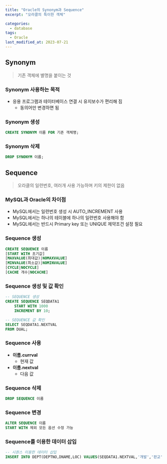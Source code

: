 ```yaml
---
title: "Oracle의 Synonym과 Sequence"
excerpt: "오라클의 특이한 객체"

categories:
  - database
tags:
  - Oracle
last_modified_at: 2023-07-21
---
```

## Synonym

> 기존 객체에 별명을 붙이는 것
> 

### Synonym 사용하는 목적

- 응용 프로그램과 테이터베이스 연결 시 유지보수가 편리해 짐
    - 동의어만 변경하면 됨

### Synonym 생성

```sql
CREATE SYNONYM 이름 FOR 기존 객체명;
```

### Synonym 삭제

```sql
DROP SYNONYM 이름;
```

## Sequence

> 오라클의 일련번호, 여러개 사용 가능하며 키의 제한이 없음
> 

### MySQL과 Oracle의 차이점

- MySQL에서는 일련번호 생성 시 AUTO_INCREMENT 사용
- MySQL에서는 하나의 테이블에 하나의 일련번호 사용해야 함
- MySQL에서는 반드시 Primary key 또는 UNIQUE 제약조건 설정 필요

### Sequence 생성

```sql
CREATE SEQUENCE 이름
[START WITH 초기값]
[MAXVALUE(최대값)|NOMAXVALUE]
[MINVALUE(최소값)|NOMINVALUE]
[CYCLE|NOCYCLE]
[CACHE 개수|NOCACHE]
```

### Sequence 생성 및 값 확인

```sql
-- SEQUENCE 생성
CREATE SEQUENCE SEQDATA1
	START WITH 1000
	INCREMENT BY 10;

-- SEQUENCE 값 확인
SELECT SEQDATA1.NEXTVAL
FROM DUAL;
```

### Sequence 사용

- **이름.currval**
    - 현재 값
- **이름.nextval**
    - 다음 값

### Sequence 삭제

```sql
DROP SEQUENCE 이름
```

### Sequence 변경

```sql
ALTER SEQUENCE 이름
START WITH 제외 모든 옵션 수정 가능
```

### Sequence를 이용한 데이터 삽입

```sql
-- 시퀀스 이용한 데이터 삽입
INSERT INTO DEPT(DEPTNO,DNAME,LOC) VALUES(SEQDATA1.NEXTVAL,'개발','판교');
```